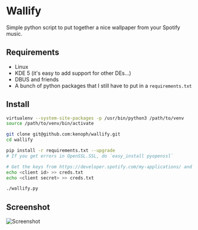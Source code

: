 # Wallify

Simple python script to put together a nice wallpaper from your Spotify music.

## Requirements

* Linux
* KDE 5 (it's easy to add support for other DEs...)
* DBUS and friends
* A bunch of python packages that I still have to put in a `requirements.txt`

## Install

```sh
virtualenv --system-site-packages -p /usr/bin/python3 /path/to/venv
source /path/to/venv/bin/activate

git clone git@github.com:kenoph/wallify.git
cd wallify

pip install -r requirements.txt --upgrade
# If you get errors in OpenSSL.SSL, do `easy_install pyopenssl`

# Get the keys from https://developer.spotify.com/my-applications/ and save them to cred.txt
echo <client id> >> creds.txt
echo <client secret> >> creds.txt

./wallify.py
```

## Screenshot

![Screenshot](https://user-images.githubusercontent.com/1985669/38062202-93d91e60-32a7-11e8-97b7-fdb9ccb77172.jpg)

